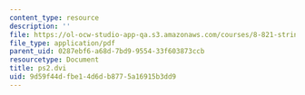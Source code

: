 ```yaml
---
content_type: resource
description: ''
file: https://ol-ocw-studio-app-qa.s3.amazonaws.com/courses/8-821-string-theory-and-holographic-duality-fall-2014/9d59f44dfbe14d6db8775a16915b3dd9_MIT8_821F14_pset2.pdf
file_type: application/pdf
parent_uid: 0287ebf6-a68d-7bd9-9554-33f603873ccb
resourcetype: Document
title: ps2.dvi
uid: 9d59f44d-fbe1-4d6d-b877-5a16915b3dd9
---
```

